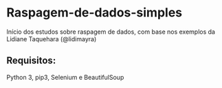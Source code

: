 # Raspagem-de-dados-simples
Início dos estudos sobre raspagem de dados, com base nos exemplos da Lidiane Taquehara (@lidimayra)

## Requisitos:

Python 3, pip3, Selenium e BeautifulSoup
